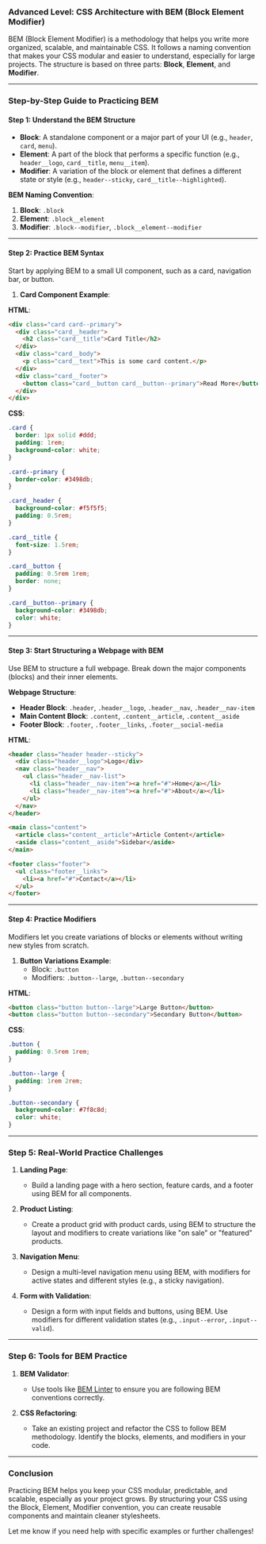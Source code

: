 ### Advanced Level: CSS Architecture with BEM (Block Element Modifier)

BEM (Block Element Modifier) is a methodology that helps you write more organized, scalable, and maintainable CSS. It follows a naming convention that makes your CSS modular and easier to understand, especially for large projects. The structure is based on three parts: **Block**, **Element**, and **Modifier**.

---

### **Step-by-Step Guide to Practicing BEM**

#### **Step 1: Understand the BEM Structure**

- **Block**: A standalone component or a major part of your UI (e.g., `header`, `card`, `menu`).
- **Element**: A part of the block that performs a specific function (e.g., `header__logo`, `card__title`, `menu__item`).
- **Modifier**: A variation of the block or element that defines a different state or style (e.g., `header--sticky`, `card__title--highlighted`).

**BEM Naming Convention**:

1. **Block**: `.block`
2. **Element**: `.block__element`
3. **Modifier**: `.block--modifier`, `.block__element--modifier`

---

#### **Step 2: Practice BEM Syntax**

Start by applying BEM to a small UI component, such as a card, navigation bar, or button.

1. **Card Component Example**:

**HTML**:
```html
<div class="card card--primary">
  <div class="card__header">
    <h2 class="card__title">Card Title</h2>
  </div>
  <div class="card__body">
    <p class="card__text">This is some card content.</p>
  </div>
  <div class="card__footer">
    <button class="card__button card__button--primary">Read More</button>
  </div>
</div>
```

**CSS**:
```css
.card {
  border: 1px solid #ddd;
  padding: 1rem;
  background-color: white;
}

.card--primary {
  border-color: #3498db;
}

.card__header {
  background-color: #f5f5f5;
  padding: 0.5rem;
}

.card__title {
  font-size: 1.5rem;
}

.card__button {
  padding: 0.5rem 1rem;
  border: none;
}

.card__button--primary {
  background-color: #3498db;
  color: white;
}
```

---

#### **Step 3: Start Structuring a Webpage with BEM**

Use BEM to structure a full webpage. Break down the major components (blocks) and their inner elements.

**Webpage Structure**:
- **Header Block**: `.header`, `.header__logo`, `.header__nav`, `.header__nav-item`
- **Main Content Block**: `.content`, `.content__article`, `.content__aside`
- **Footer Block**: `.footer`, `.footer__links`, `.footer__social-media`

**HTML**:
```html
<header class="header header--sticky">
  <div class="header__logo">Logo</div>
  <nav class="header__nav">
    <ul class="header__nav-list">
      <li class="header__nav-item"><a href="#">Home</a></li>
      <li class="header__nav-item"><a href="#">About</a></li>
    </ul>
  </nav>
</header>

<main class="content">
  <article class="content__article">Article Content</article>
  <aside class="content__aside">Sidebar</aside>
</main>

<footer class="footer">
  <ul class="footer__links">
    <li><a href="#">Contact</a></li>
  </ul>
</footer>
```

---

#### **Step 4: Practice Modifiers**

Modifiers let you create variations of blocks or elements without writing new styles from scratch.

1. **Button Variations Example**:
   - Block: `.button`
   - Modifiers: `.button--large`, `.button--secondary`

**HTML**:
```html
<button class="button button--large">Large Button</button>
<button class="button button--secondary">Secondary Button</button>
```

**CSS**:
```css
.button {
  padding: 0.5rem 1rem;
}

.button--large {
  padding: 1rem 2rem;
}

.button--secondary {
  background-color: #7f8c8d;
  color: white;
}
```

---

### **Step 5: Real-World Practice Challenges**

1. **Landing Page**:
   - Build a landing page with a hero section, feature cards, and a footer using BEM for all components.

2. **Product Listing**:
   - Create a product grid with product cards, using BEM to structure the layout and modifiers to create variations like "on sale" or "featured" products.

3. **Navigation Menu**:
   - Design a multi-level navigation menu using BEM, with modifiers for active states and different styles (e.g., a sticky navigation).

4. **Form with Validation**:
   - Design a form with input fields and buttons, using BEM. Use modifiers for different validation states (e.g., `.input--error`, `.input--valid`).

---

### **Step 6: Tools for BEM Practice**

1. **BEM Validator**:
   - Use tools like [BEM Linter](https://github.com/getbem/bem-linter) to ensure you are following BEM conventions correctly.

2. **CSS Refactoring**:
   - Take an existing project and refactor the CSS to follow BEM methodology. Identify the blocks, elements, and modifiers in your code.

---

### **Conclusion**

Practicing BEM helps you keep your CSS modular, predictable, and scalable, especially as your project grows. By structuring your CSS using the Block, Element, Modifier convention, you can create reusable components and maintain cleaner stylesheets.

Let me know if you need help with specific examples or further challenges!